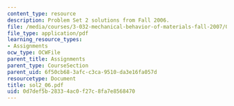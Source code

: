```yaml
---
content_type: resource
description: Problem Set 2 solutions from Fall 2006.
file: /media/courses/3-032-mechanical-behavior-of-materials-fall-2007/0d7def5b28334ac0f27c8fa7e8568470_sol2_06.pdf
file_type: application/pdf
learning_resource_types:
- Assignments
ocw_type: OCWFile
parent_title: Assignments
parent_type: CourseSection
parent_uid: 6f50cb68-3afc-c3ca-9510-da3e16fa057d
resourcetype: Document
title: sol2_06.pdf
uid: 0d7def5b-2833-4ac0-f27c-8fa7e8568470
---
```

